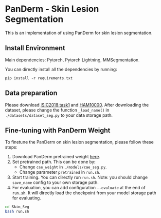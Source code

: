 # PanDerm - Skin Lesion Segmentation

This is an implementation of using PanDerm for skin lesion segmentation. 

## Install Environment

Main dependencies: Pytorch, Pytorch Lightning, MMSegmentation. 

You can directly install all the dependencies by running: 
```
pip install -r requirements.txt
```

## Data preparation

Please download [ISIC2018 task1](https://challenge.isic-archive.com/data/#2018) and [HAM10000](https://www.kaggle.com/datasets/kmader/skin-cancer-mnist-ham10000). After downloading the dataset, please change the function `_load_name()` in `./datasets/dataset_seg.py` to your data storage path. 

## Fine-tuning with PanDerm Weight

To finetune the PanDerm on skin lesion segmentation, please follow these steps: 

1. Download PanDerm pretrained weight [here](https://drive.google.com/file/d/1XHKRk2p-dS1PFQE-xRbOM3yx47i3bXmi/view?usp=sharing). 
2. Set pretrained path. This can be done by:
    * Change `cae_weight` in `./models/cae_seg.py`. 
    * Change parameter `pretrained` in `run.sh`. 
3. Start training. You can directly run `run.sh`. Note: you should change `save_name` config to your own storage path. 
4. For evaluation, you can add configuration `--evaluate` at the end of `run.sh`. It will directly load the checkpoint from your model storage path for evaluating.
```bash
cd Skin_Seg
bash run.sh
```
